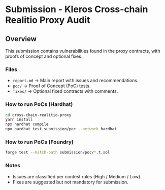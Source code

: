 # Submission - Kleros Cross-chain Realitio Proxy Audit

## Overview
This submission contains vulnerabilities found in the proxy contracts, with proofs of concept and optional fixes.

### Files
- `report.md` → Main report with issues and recommendations.
- `poc/` → Proof of Concept (PoC) tests.
- `fixes/` → Optional fixed contracts with comments.

### How to run PoCs (Hardhat)
```bash
cd cross-chain-realitio-proxy
yarn install
npx hardhat compile
npx hardhat test submission/poc --network hardhat
```

### How to run PoCs (Foundry)
```bash
forge test --match-path submission/poc/*.t.sol
```

### Notes
- Issues are classified per contest rules (High / Medium / Low).
- Fixes are suggested but not mandatory for submission.
